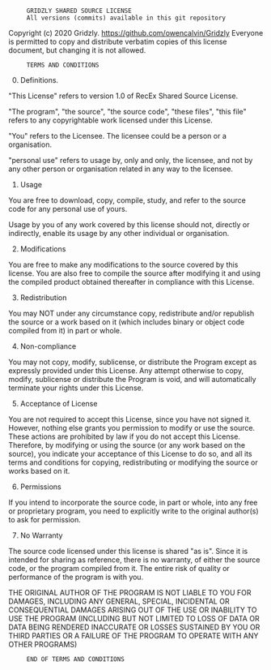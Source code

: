          GRIDZLY SHARED SOURCE LICENSE
		 All versions (commits) available in this git repository
		
 Copyright (c) 2020 Gridzly. <https://github.com/owencalvin/Gridzly>
 Everyone is permitted to copy and distribute verbatim
 copies of this license document, but changing it is
 not allowed.

         TERMS AND CONDITIONS
		 
  0. Definitions.
  
 "This License" refers to version 1.0 of RecEx Shared
 Source License.
 
 "The program", "the source", "the source code", "these
 files", "this file" refers to any copyrightable work
 licensed under this License.
 
 "You" refers to the Licensee. The licensee could be a 
 person or a organisation.
 
 "personal use" refers to usage by, only and only, the
 licensee, and not by any other person or organisation
 related in any way to the licensee.
 
  1. Usage
  
 You are free to download, copy, compile, study, and
 refer to the source code for any personal use of yours.
 
 Usage by you of any work covered by this license should
 not, directly or indirectly, enable its usage by any
 other individual or organisation.
 
  2. Modifications
  
 You are free to make any modifications to the source
 covered by this license. You are also free to compile
 the source after modifying it and using the compiled
 product obtained thereafter in compliance with this
 License.
 
  3. Redistribution
  
 You may NOT under any circumstance copy, redistribute
 and/or republish the source or a work based on it (which
 includes binary or object code compiled from it) in part
 or whole. 
 
  4. Non-compliance
  
 You may not copy, modify, sublicense, or distribute the
 Program except as expressly provided under this License.
 Any attempt otherwise to copy, modify, sublicense or
 distribute the Program is void, and will automatically
 terminate your rights under this License.
 
  5. Acceptance of License
  
 You are not required to accept this License, since you have
 not signed it. However, nothing else grants you permission
 to modify or use the source. These actions are prohibited
 by law if you do not accept this License. Therefore, by
 modifying or using the source (or any work based on the
 source), you indicate your acceptance of this License to do
 so, and all its terms and conditions for copying,
 redistributing or modifying the source or works based on it.
 
  6. Permissions
  
 If you intend to incorporate the source code, in part or whole,
 into any free or proprietary program, you need to explicitly
 write to the original author(s) to ask for permission.
 
  7. No Warranty
  
 The source code licensed under this license is shared "as is".
 Since it is intended for sharing as reference, there is no
 warranty, of either the source code, or the program compiled
 from it. The entire risk of quality or performance of the 
 program is with you.
 
 THE ORIGINAL AUTHOR OF THE PROGRAM IS NOT LIABLE TO YOU FOR
 DAMAGES, INCLUDING ANY GENERAL, SPECIAL, INCIDENTAL OR
 CONSEQUENTIAL DAMAGES ARISING OUT OF THE USE OR INABILITY TO
 USE THE PROGRAM (INCLUDING BUT NOT LIMITED TO LOSS OF DATA OR
 DATA BEING RENDERED INACCURATE OR LOSSES SUSTAINED BY YOU OR
 THIRD PARTIES OR A FAILURE OF THE PROGRAM TO OPERATE WITH ANY
 OTHER PROGRAMS)
 
         END OF TERMS AND CONDITIONS
 